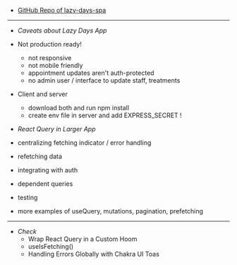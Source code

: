 - [GitHub Repo of lazy-days-spa](https://github.com/bonnie/udemy-REACT-QUERY/tree/react-query-v4/completed-apps/lazy-days-spa)

---

- _Caveats about Lazy Days App_
- Not production ready!
  - not responsive
  - not mobile friendly
  - appointment updates aren't auth-protected
  - no admin user / interface to update staff, treatments
- Client and server

  - download both and run npm install
  - create env file in server and add EXPRESS_SECRET !

- _React Query in Larger App_
- centralizing fetching indicator / error handling
- refetching data
- integrating with auth
- dependent queries
- testing
- more examples of useQuery, mutations, pagination, prefetching

---

- _Check_
  - Wrap React Query in a Custom Hoom
  - useIsFetching()
  - Handling Errors Globally with Chakra UI Toas
